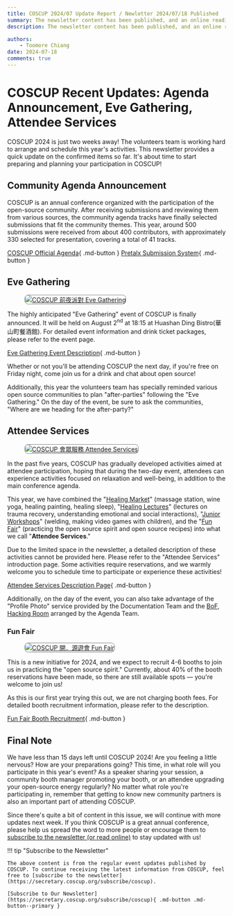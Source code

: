 ```yaml
---
title: COSCUP 2024/07 Update Report / Newletter 2024/07/18 Published
summary: The newsletter content has been published, and an online reading version.
description: The newsletter content has been published, and an online reading version.

authors:
    - Toomore Chiang
date: 2024-07-18
comments: true
---
```


# COSCUP Recent Updates: Agenda Announcement, Eve Gathering, Attendee Services

COSCUP 2024 is just two weeks away! The volunteers team is working hard to arrange and schedule this year's activities. This newsletter provides a quick update on the confirmed items so far. It's about time to start preparing and planning your participation in COSCUP!

## Community Agenda Announcement

COSCUP is an annual conference organized with the participation of the open-source community. After receiving submissions and reviewing them from various sources, the community agenda tracks have finally selected submissions that fit the community themes. This year, around 500 submissions were received from about 400 contributors, with approximately 330 selected for presentation, covering a total of 41 tracks.

[COSCUP Official Agenda](https://coscup.org/2024/en/session){ .md-button } [Pretalx Submission System](https://pretalx.coscup.org/coscup-2024/schedule/){ .md-button }

## Eve Gathering

<figure markdown="span">
    <a href="https://volunteer.coscup.org/img/2024/eve_gathering_235x100.jpg">
        <img src="https://volunteer.coscup.org/img/2024/eve_gathering_235x100.jpg"
            alt="COSCUP 前夜派對 Eve Gathering" title="COSCUP 前夜派對 Eve Gathering"
            style="border-radius: 8px;border:1px solid hsl(0, 0%, 50%);">
    </a>
</figure>

The highly anticipated "Eve Gathering" event of COSCUP is finally announced. It will be held on August 2<sup>nd</sup> at 18:15 at Huashan Ding Bistro(華山町餐酒館). For detailed event information and drink ticket packages, please refer to the event page.

[Eve Gathering Event Description](../../eve_gathering/overview.md){ .md-button }

Whether or not you'll be attending COSCUP the next day, if you're free on Friday night, come join us for a drink and chat about open source!

Additionally, this year the volunteers team has specially reminded various open source communities to plan "after-parties" following the "Eve Gathering." On the day of the event, be sure to ask the communities, "Where are we heading for the after-party?"

## Attendee Services

<figure markdown="span">
    <a href="https://volunteer.coscup.org/img/2024/healing_lectures_235x100.jpg">
        <img src="https://volunteer.coscup.org/img/2024/healing_lectures_235x100.jpg"
            alt="COSCUP 會眾服務 Attendee Services" title="COSCUP 會眾服務 Attendee Services"
            style="border-radius: 8px;border:1px solid hsl(0, 0%, 50%);">
    </a>
</figure>

In the past five years, COSCUP has gradually developed activities aimed at attendee participation, hoping that during the two-day event, attendees can experience activities focused on relaxation and well-being, in addition to the main conference agenda.

This year, we have combined the "[Healing Market](../../health_market/overview.md)" (massage station, wine yoga, healing painting, healing sleep), "[Healing Lectures](../../healing_lectures/overview.md)" (lectures on trauma recovery, understanding emotional and social interactions), "[Junior Workshops](../../junior_workshop/overview.md)" (welding, making video games with children), and the "[Fun Fair](../../fun_fair/overview.md)" (practicing the open source spirit and open source recipes) into what we call "**Attendee Services**."

Due to the limited space in the newsletter, a detailed description of these activities cannot be provided here. Please refer to the "Attendee Services" introduction page. Some activities require reservations, and we warmly welcome you to schedule time to participate or experience these activities!

[Attendee Services Description Page](../../attendee_services/index.md){ .md-button }

Additionally, on the day of the event, you can also take advantage of the "Profile Photo" service provided by the Documentation Team and the [BoF, Hacking Room](https://blog.coscup.org/2024/06/coscup-2024-bof-hacking-room.html) arranged by the Agenda Team.

### Fun Fair

<figure markdown="span">
    <a href="https://volunteer.coscup.org/img/2024/fun_fair_235x100.jpg">
        <img src="https://volunteer.coscup.org/img/2024/fun_fair_235x100.jpg"
            alt="COSCUP 開．源遊會 Fun Fair" title="COSCUP 開．源遊會 Fun Fair"
            style="border-radius: 8px;border:1px solid hsl(0, 0%, 50%);">
    </a>
</figure>

This is a new initiative for 2024, and we expect to recruit 4-6 booths to join us in practicing the "open source spirit." Currently, about 40% of the booth reservations have been made, so there are still available spots — you're welcome to join us!

As this is our first year trying this out, we are not charging booth fees. For detailed booth recruitment information, please refer to the description.

[Fun Fair Booth Recruitment](../../fun_fair/overview.md){ .md-button }

## Final Note

We have less than 15 days left until COSCUP 2024! Are you feeling a little nervous? How are your preparations going? This time, in what role will you participate in this year's event? As a speaker sharing your session, a community booth manager promoting your booth, or an attendee upgrading your open-source energy regularly? No matter what role you're participating in, remember that getting to know new community partners is also an important part of attending COSCUP.

Since there's quite a bit of content in this issue, we will continue with more updates next week. If you think COSCUP is a great annual conference, please help us spread the word to more people or encourage them to [subscribe to the newsletter (or read online)](../overview.md) to stay updated with us!

!!! tip "Subscribe to the Newsletter"

    The above content is from the regular event updates published by COSCUP. To continue receiving the latest information from COSCUP, feel free to [subscribe to the newsletter](https://secretary.coscup.org/subscribe/coscup).

    [Subscribe to Our Newsletter](https://secretary.coscup.org/subscribe/coscup){ .md-button .md-button--primary }
